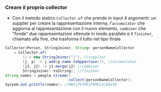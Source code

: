 ### Creare il proprio collector

- Con il metodo statico `Collector.of` che prende in input 4 argomenti: un supplier per creare la rappresentazione interna, l'`accumulator` che aggiorna al rappresentazione con il nuovo elemento, `combiner` che "fonde" due rappresentazioni ottenute in modo parallelo e il `finisher`, chiamato alla fine, che trasforma il tutto nel tipo finale

```java
Collector<Person, StringJoiner, String> personNameCollector 
	= Collector.of(
		()-> new StringJoiner("|"), //supplier
		(j, p) -> j.add(p.name.toUpperCase()), //accumulator
		(j1, j2) -> j1.merge(j2) //combiner
		StringJoiner::toString); //finisher
String names = people.stream()
							.collect(personNameCollector);
Sysyem.out.println(names); //MAX|PETER|PAMELA|DAVID
```


